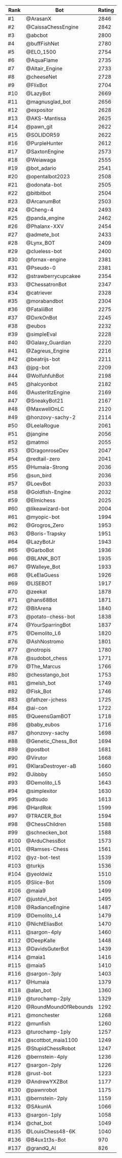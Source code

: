 Rank|Bot|Rating
---|---|---
#1|@ArasanX|2846
#2|@CaissaChessEngine|2842
#3|@abcbot|2800
#4|@buffFishNet|2780
#5|@ELO_1500|2754
#6|@AquaFlame|2735
#7|@Altair_Engine|2733
#8|@cheeseNet|2728
#9|@FlixBot|2704
#10|@LazyBot|2669
#11|@magnusglad_bot|2656
#12|@expositor|2628
#13|@AKS-Mantissa|2625
#14|@pawn_git|2622
#15|@SOLIDOR59|2622
#16|@PurpleHunter|2612
#17|@SaxtonEngine|2573
#18|@Weiawaga|2555
#19|@bot_adario|2541
#20|@opentalbot2023|2508
#21|@odonata-bot|2505
#22|@bitbitbot|2504
#23|@ArcanumBot|2503
#24|@Cheng-4|2493
#25|@panda_engine|2462
#26|@Phalanx-XXV|2454
#27|@admete_bot|2433
#28|@Lynx_BOT|2409
#29|@clueless-bot|2400
#30|@fornax-engine|2381
#31|@Pseudo-0|2381
#32|@strawberrycupcakee|2354
#33|@ChessatronBot|2347
#34|@catriever|2328
#35|@morabandbot|2304
#36|@FataliiBot|2275
#37|@DxrkOnBot|2245
#38|@eubos|2232
#39|@simpleEval|2228
#40|@Galaxy_Guardian|2220
#41|@Zagreus_Engine|2216
#42|@beatrijs-bot|2211
#43|@jpg-bot|2209
#44|@WolfuhfuhBot|2198
#45|@halcyonbot|2182
#46|@AusterlitzEngine|2169
#47|@SneakyBot21|2167
#48|@MaxwellOnLC|2120
#49|@honzovy-sachy-2|2114
#50|@LeelaRogue|2061
#51|@jangine|2056
#52|@matmoi|2055
#53|@DragonroseDev|2047
#54|@redtail-zero|2041
#55|@Humaia-Strong|2036
#56|@sun_bird|2036
#57|@LoevBot|2033
#58|@Goldfish-Engine|2032
#59|@Elmichess|2025
#60|@likeawizard-bot|2004
#61|@myopic-bot|1994
#62|@Grogros_Zero|1953
#63|@Boris-Trapsky|1951
#64|@LazyBotJr|1943
#65|@GarboBot|1936
#66|@BLANK_BOT|1935
#67|@Walleye_Bot|1933
#68|@LeElaGuess|1926
#69|@LISEBOT|1917
#70|@zeekat|1878
#71|@hans68Bot|1871
#72|@BitArena|1840
#73|@potato-chess-bot|1838
#74|@YourSparringBot|1837
#75|@Demolito_L6|1820
#76|@AshNostromo|1801
#77|@notropis|1780
#78|@sudobot_chess|1771
#79|@The_Marcus|1766
#80|@chesstango_bot|1753
#81|@melsh_bot|1749
#82|@Fisk_Bot|1746
#83|@fathzer-jchess|1725
#84|@ai-con|1722
#85|@QueensGamBOT|1718
#86|@baby_eubos|1716
#87|@honzovy-sachy|1698
#88|@Genetic_Chess_Bot|1694
#89|@postbot|1681
#90|@Virutor|1668
#91|@KlaraDestroyer-aB|1660
#92|@Jibbby|1650
#93|@Demolito_L5|1643
#94|@simplexitor|1630
#95|@dtsudo|1613
#96|@HardRok|1599
#97|@TRACER_Bot|1594
#98|@ChessChildren|1588
#99|@schnecken_bot|1588
#100|@ArduChessBot|1573
#101|@Ramses-Chess|1561
#102|@yz-bot-test|1539
#103|@turkjs|1536
#104|@yeoldwiz|1510
#105|@Slice-Bot|1509
#106|@maia9|1499
#107|@justdvl_bot|1495
#108|@RadianceEngine|1487
#109|@Demolito_L4|1479
#110|@NichtEliasBot|1470
#111|@sargon-4ply|1460
#112|@DeepKalle|1448
#113|@DavidsGuterBot|1439
#114|@maia1|1416
#115|@maia5|1410
#116|@sargon-3ply|1403
#117|@Humaia|1379
#118|@alan_bot|1360
#119|@turochamp-2ply|1329
#120|@RoundMoundOfRebounds|1292
#121|@monchester|1268
#122|@munfish|1260
#123|@turochamp-1ply|1257
#124|@scottbot_maia1100|1249
#125|@StupidChessRobot|1247
#126|@bernstein-4ply|1236
#127|@sargon-2ply|1226
#128|@rust-bot|1223
#129|@AndrewYXZBot|1177
#130|@pawnrobot|1175
#131|@bernstein-2ply|1159
#132|@SAkunIA|1066
#133|@sargon-1ply|1058
#134|@chat_bot|1049
#135|@LouisChess48-6K|1040
#136|@B4ux1t3s-Bot|970
#137|@grandQ_AI|826
